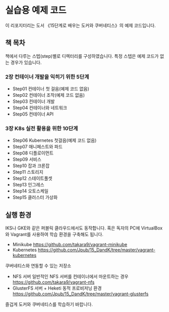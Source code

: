 # 실습용 예제 코드

이 리포지터리는 도서 《15단계로 배우는 도커와 쿠버네티스》의 예제 코드입니다. 

## 책 목차

책에서 다루는 스텝(step)별로 디렉터리를 구성하였습니다. 특정 스텝은 예제 코드가 없는 경우가 있습니다. 

### 2장 컨테이너 개발을 익히기 위한 5단계
* Step01 컨테이너 첫 걸음(예제 코드 없음)
* Step02 컨테이너 조작(예제 코드 없음)
* Step03 컨테이너 개발
* Step04 컨테이너와 네트워크 
* Step05 컨테이너 API

### 3장 K8s 실전 활용을 위한 10단계
* Step06 Kubernetes 첫걸음(예제 코드 없음)
* Step07 매니페스트와 파드
* Step08 디플로이먼트
* Step09 서비스
* Step10 잡과 크론잡
* Step11 스토리지
* Step12 스테이트풀셋
* Step13 인그레스
* Step14 오토스케일
* Step15 클러스터 가상화


## 실행 환경

IKS나 GKE와 같은 퍼블릭 클라우드에서도 동작합니다. 혹은 독자의 PC에 VirtualBox와 Vagrant를 사용하여 학습 환경을 구축해도 됩니다.

* Minikube https://github.com/takara9/vagrant-minikube 
* Kubernetes https://github.com/Jpub/15_DandK/tree/master/vagrant-kubernetes 

쿠버네티스와 연동할 수 있는 저장소

* NFS 서버 일반적인 NFS 서버를 컨테이너에서 마운트하는 경우 https://github.com/takara9/vagrant-nfs
* GlusterFS 서버 + Heketi 동적 프로비저닝 환경 https://github.com/Jpub/15_DandK/tree/master/vagrant-glusterfs


즐겁게 도커와 쿠버네티스를 학습하기 바랍니다.